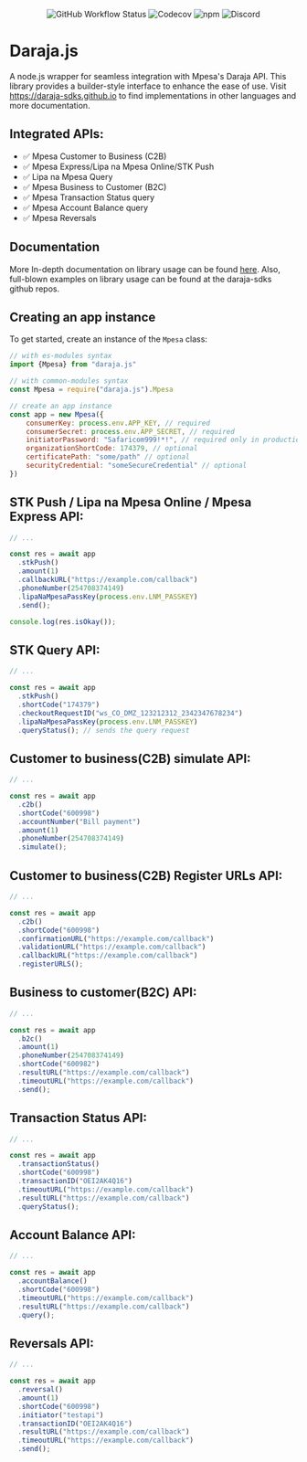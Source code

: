 <p align="center">
<img alt="GitHub Workflow Status" src="https://img.shields.io/github/workflow/status/daraja-sdks/daraja.js/daraja.js-ci-workflow?logo=github">
<img alt="Codecov" src="https://img.shields.io/codecov/c/gh/ndaba1/daraja.js?logo=codecov">
<img alt="npm" src="https://img.shields.io/npm/dw/daraja.js">
<img alt="Discord" src="https://img.shields.io/discord/998532562706243606?logo=discord">
</p>

# Daraja.js

A node.js wrapper for seamless integration with Mpesa's Daraja API. This library provides a builder-style interface to enhance the ease of use. Visit https://daraja-sdks.github.io to find implementations in other languages and more documentation.

## Integrated APIs:

- ✅ Mpesa Customer to Business (C2B)
- ✅ Mpesa Express/Lipa na Mpesa Online/STK Push
- ✅ Lipa na Mpesa Query
- ✅ Mpesa Business to Customer (B2C)
- ✅ Mpesa Transaction Status query
- ✅ Mpesa Account Balance query
- ✅ Mpesa Reversals

## Documentation

More In-depth documentation on library usage can be found [here](https://daraja-sdks.github.io/en/impl/node). Also, full-blown examples on library usage can be found at the daraja-sdks github repos.

## Creating an app instance

To get started, create an instance of the `Mpesa` class:

```js
// with es-modules syntax
import {Mpesa} from "daraja.js"

// with common-modules syntax
const Mpesa = require("daraja.js").Mpesa

// create an app instance
const app = new Mpesa({
    consumerKey: process.env.APP_KEY, // required
    consumerSecret: process.env.APP_SECRET, // required
    initiatorPassword: "Safaricom999!*!", // required only in production
    organizationShortCode: 174379, // optional
    certificatePath: "some/path" // optional
    securityCredential: "someSecureCredential" // optional
})
```

## STK Push / Lipa na Mpesa Online / Mpesa Express API:

```js
// ...

const res = await app
  .stkPush()
  .amount(1)
  .callbackURL("https://example.com/callback")
  .phoneNumber(254708374149)
  .lipaNaMpesaPassKey(process.env.LNM_PASSKEY)
  .send();

console.log(res.isOkay());
```

## STK Query API:

```js
// ...

const res = await app
  .stkPush()
  .shortCode("174379")
  .checkoutRequestID("ws_CO_DMZ_123212312_2342347678234")
  .lipaNaMpesaPassKey(process.env.LNM_PASSKEY)
  .queryStatus(); // sends the query request
```

## Customer to business(C2B) simulate API:

```js
// ...

const res = await app
  .c2b()
  .shortCode("600998")
  .accountNumber("Bill payment")
  .amount(1)
  .phoneNumber(254708374149)
  .simulate();
```

## Customer to business(C2B) Register URLs API:

```js
// ...

const res = await app
  .c2b()
  .shortCode("600998")
  .confirmationURL("https://example.com/callback")
  .validationURL("https://example.com/callback")
  .callbackURL("https://example.com/callback")
  .registerURLS();
```

## Business to customer(B2C) API:

```js
// ...

const res = await app
  .b2c()
  .amount(1)
  .phoneNumber(254708374149)
  .shortCode("600982")
  .resultURL("https://example.com/callback")
  .timeoutURL("https://example.com/callback")
  .send();
```

## Transaction Status API:

```js
// ...

const res = await app
  .transactionStatus()
  .shortCode("600998")
  .transactionID("OEI2AK4Q16")
  .timeoutURL("https://example.com/callback")
  .resultURL("https://example.com/callback")
  .queryStatus();
```

## Account Balance API:

```js
// ...

const res = await app
  .accountBalance()
  .shortCode("600998")
  .timeoutURL("https://example.com/callback")
  .resultURL("https://example.com/callback")
  .query();
```

## Reversals API:

```js
// ...

const res = await app
  .reversal()
  .amount(1)
  .shortCode("600998")
  .initiator("testapi")
  .transactionID("OEI2AK4Q16")
  .resultURL("https://example.com/callback")
  .timeoutURL("https://example.com/callback")
  .send();
```
